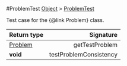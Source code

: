 #ProblemTest
[Object]() > [ProblemTest]()

Test case for the {@link Problem} class.

Return type | Signature
--- | ---:
[Problem]() | getTestProblem
**void** | testProblemConsistency
